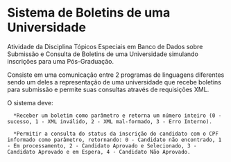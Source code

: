 # Sistema de Boletins de uma Universidade

Atividade da Disciplina Tópicos Especiais em Banco de Dados sobre Submissão e Consulta de Boletins de uma Universidade simulando inscrições para uma Pós-Graduação.

Consiste em uma comunicação entre 2 programas de linguagens diferentes sendo um deles a representação de uma universidade que recebe boletins para submissão e permite suas consultas através de requisições XML.

O sistema deve: 

      *Receber um boletim como parâmetro e retorna um número inteiro (0 - sucesso, 1 - XML inválido, 2 - XML mal-formado, 3 - Erro Interno).
      
      *Permitir a consulta do status da inscrição do candidato com o CPF informado como parâmetro, retornando: 0 - Candidato não encontrado, 1 - Em processamento, 2 - Candidato Aprovado e Selecionado, 3 - Candidato Aprovado e em Espera, 4 - Candidato Não Aprovado.
